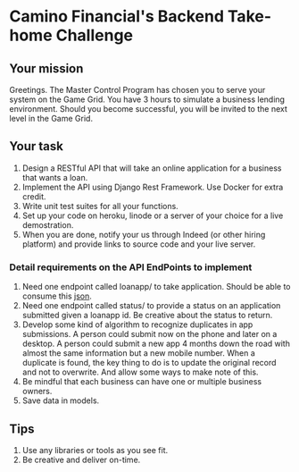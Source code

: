# Camino Financial's Backend Take-home Challenge



## Your mission
Greetings. The Master Control Program has chosen you to serve your system on the Game Grid. You have 3 hours to simulate a business lending environment. Should you become successful, you will be invited to the next level in the Game Grid.

## Your task
1. Design a RESTful API that will take an online application for a business that wants a loan.
2. Implement the API using Django Rest Framework. Use Docker for extra credit.
3. Write unit test suites for all your functions.
4. Set up your code on heroku, linode or a server of your choice for a live demostration.
5. When you are done, notify your us through Indeed (or other hiring platform) and provide links to source code and your live server.

### Detail requirements on the API EndPoints to implement
1. Need one endpoint called loanapp/ to take application. Should be able to consume this [json](https://github.com/caminofinancial/BackendTakehomeChallenge/blob/master/sample.json).
2. Need one endpoint called status/ to provide a status on an application submitted given a loanapp id. Be creative about the status to return.
3. Develop some kind of algorithm to recognize duplicates in app submissions. A person could submit now on the phone and later on a desktop. A person could submit a new app 4 months down the road with almost the same information but a new mobile number. When a duplicate is found, the key thing to do is to update the original record and not to overwrite. And allow some ways to make note of this.
4. Be mindful that each business can have one or multiple business owners.
5. Save data in models.

## Tips
1. Use any libraries or tools as you see fit.
2. Be creative and deliver on-time.
